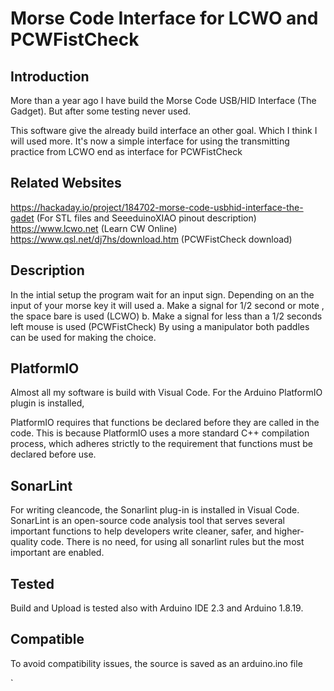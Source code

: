 Morse Code Interface for LCWO and PCWFistCheck
==============================================

  Introduction
  -----------
  More than a year ago I have build the Morse Code USB/HID Interface (The Gadget). But after some testing never used.

  This software give the already build interface an other goal. Which I think I will used more.
  It's now a simple interface for using the transmitting practice from LCWO end as interface for PCWFistCheck
  
  Related Websites
  ----------------
  https://hackaday.io/project/184702-morse-code-usbhid-interface-the-gadet (For STL files and SeeeduinoXIAO pinout description)
  https://www.lcwo.net (Learn CW Online)
  https://www.qsl.net/dj7hs/download.htm (PCWFistCheck download)

  Description
  -----------
  In the intial setup the program wait for an input sign. Depending on an the input of your morse key it will used 
  a. Make a signal for 1/2 second or mote , the space bare is used (LCWO)
  b. Make a signal for less than a 1/2 seconds left mouse is used (PCWFistCheck)
  By using a manipulator both paddles can be used for making the choice.
  
  PlatformIO
  ----------
  Almost all my software is build with Visual Code. For the Arduino PlatformIO plugin is installed,
  
  PlatformIO requires that functions be declared before they are called in the code. This is because PlatformIO uses a more standard C++ compilation process,
  which adheres strictly to the requirement that functions must be declared before use.

  SonarLint
  ---------
  For writing cleancode, the Sonarlint plug-in is installed in Visual Code. 
  SonarLint is an open-source code analysis tool that serves several important functions to help developers write cleaner, safer, and higher-quality code. 
  There is no need, for using all sonarlint rules but the most important are enabled.
  
  Tested
  ------
  Build and Upload is tested also with Arduino IDE 2.3 and Arduino 1.8.19. 
  
  Compatible
  ----------
  To avoid compatibility issues, the source is saved as an arduino.ino file
  

  ` 
